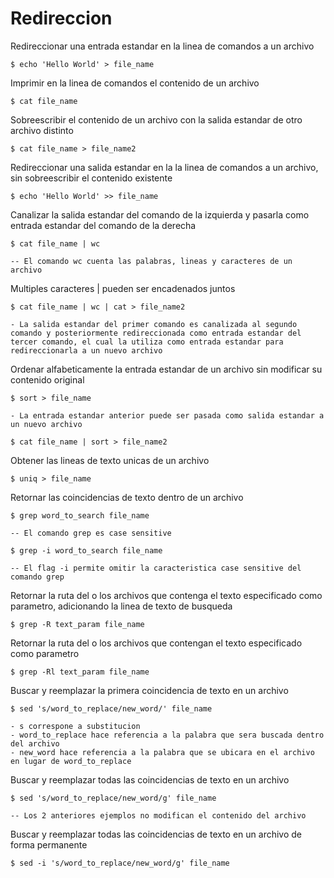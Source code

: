# Redireccion

Redireccionar una entrada estandar en la linea de comandos a un archivo

    $ echo 'Hello World' > file_name

Imprimir en la linea de comandos el contenido de un archivo

    $ cat file_name

Sobreescribir el contenido de un archivo con la salida estandar de otro archivo distinto

    $ cat file_name > file_name2

Redireccionar una salida estandar en la la linea de comandos a un archivo, sin sobreescribir el contenido existente

    $ echo 'Hello World' >> file_name

Canalizar la salida estandar del comando de la izquierda y pasarla como entrada estandar del comando de la derecha

    $ cat file_name | wc

    -- El comando wc cuenta las palabras, lineas y caracteres de un archivo

Multiples caracteres | pueden ser encadenados juntos

    $ cat file_name | wc | cat > file_name2

    - La salida estandar del primer comando es canalizada al segundo comando y posteriormente redireccionada como entrada estandar del tercer comando, el cual la utiliza como entrada estandar para redireccionarla a un nuevo archivo

Ordenar alfabeticamente la entrada estandar de un archivo sin modificar su contenido original

    $ sort > file_name

    - La entrada estandar anterior puede ser pasada como salida estandar a un nuevo archivo

    $ cat file_name | sort > file_name2

Obtener las lineas de texto unicas de un archivo

    $ uniq > file_name

Retornar las coincidencias de texto dentro de un archivo

    $ grep word_to_search file_name

    -- El comando grep es case sensitive

    $ grep -i word_to_search file_name

    -- El flag -i permite omitir la caracteristica case sensitive del comando grep

Retornar la ruta del o los archivos que contenga el texto especificado como parametro, adicionando la linea de texto de busqueda

    $ grep -R text_param file_name

Retornar la ruta del o los archivos que contengan el texto especificado como parametro

    $ grep -Rl text_param file_name

Buscar y reemplazar la primera coincidencia de texto en un archivo

    $ sed 's/word_to_replace/new_word/' file_name

    - s correspone a substitucion
    - word_to_replace hace referencia a la palabra que sera buscada dentro del archivo
    - new_word hace referencia a la palabra que se ubicara en el archivo en lugar de word_to_replace

Buscar y reemplazar todas las coincidencias de texto en un archivo

    $ sed 's/word_to_replace/new_word/g' file_name

    -- Los 2 anteriores ejemplos no modifican el contenido del archivo

Buscar y reemplazar todas las coincidencias de texto en un archivo de forma permanente

    $ sed -i 's/word_to_replace/new_word/g' file_name